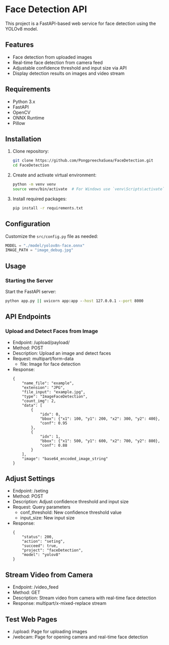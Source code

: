 # Face Detection API

This project is a FastAPI-based web service for face detection using the YOLOv8 model.

## Features
- Face detection from uploaded images
- Real-time face detection from camera feed
- Adjustable confidence threshold and input size via API
- Display detection results on images and video stream

## Requirements
- Python 3.x
- FastAPI
- OpenCV
- ONNX Runtime
- Pillow

## Installation
1. Clone repository:
    ```bash
    git clone https://github.com/PongpreechaSuea/FaceDetection.git
    cd FaceDetection
    ```
2. Create and activate virtual environment:
    ```bash
    python -m venv venv
    source venv/bin/activate  # For Windows use `venv\Scripts\activate`
    ```
3. Install required packages:
    ```bash
    pip install -r requirements.txt
    ```

## Configuration
Customize the `src/config.py` file as needed:
```python
MODEL = "./model/yolov8n-face.onnx"
IMAGE_PATH = "image_debug.jpg"

```


## Usage
### Starting the Server

Start the FastAPI server:

```cmd
python app.py || uvicorn app:app --host 127.0.0.1 --port 8000
```

## API Endpoints

### Upload and Detect Faces from Image

- Endpoint: /upload/payload/
- Method: POST
- Description: Upload an image and detect faces
- Request: multipart/form-data
    - file: Image for face detection
- Response:
    ```jsonCopy
    {
        "name_file": "example",
        "extension": "JPG",
        "file_input": "example.jpg",
        "type": "ImageFaceDetection",
        "count_img": 2,
        "data": [
            {
                "idx": 0,
                "bbox": {"x1": 100, "y1": 200, "x2": 300, "y2": 400},
                "conf": 0.95
            },
            {
                "idx": 1,
                "bbox": {"x1": 500, "y1": 600, "x2": 700, "y2": 800},
                "conf": 0.88
            }
        ],
        "image": "base64_encoded_image_string"
    }
    ```

## Adjust Settings

- Endpoint: /seting
- Method: POST
- Description: Adjust confidence threshold and input size
- Request: Query parameters
    - conf_threshold: New confidence threshold value
    - input_size: New input size
- Response:
    ```jsonCopy
    {
        "status": 200,
        "action": "seting",
        "succeed": true,
        "project": "faceDetection",
        "model": "yolov8"
    }
    ```

## Stream Video from Camera

- Endpoint: /video_feed
- Method: GET
- Description: Stream video from camera with real-time face detection
- Response: multipart/x-mixed-replace stream

## Test Web Pages

- /upload: Page for uploading images
- /webcam: Page for opening camera and real-time face detection